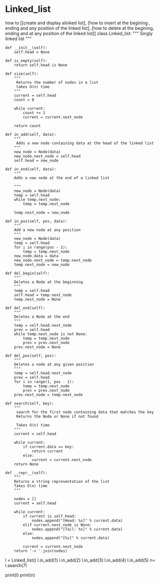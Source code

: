 # Linked_list
how to [[create and display alinked list], [how to insert at the begining , ending and any position of the linked list], [how to delete at the begining, ending and at any position of the linked list]]
class Linked_list:
    """ 
    Singly linked list 
    """

    def __init__(self):
        self.head = None

    def is_empty(self):
        return self.head is None

    def size(self):
        """ 
         Returns the number of nodes in a list 
         takes O(n) time 
        """
        current = self.head
        count = 0

        while current:
            count += 1
            current = current.next_node

        return count

    def in_add(self, data):
        """ 
         Adds a new node containing data at the head of the linked list 
        """
        new_node = Node(data)
        new_node.next_node = self.head
        self.head = new_node

    def in_end(self, data):
        """ 
        Adds a new node at the end of a linked list 
 
        """
        new_node = Node(data)
        temp = self.head
        while temp.next_node:
            temp = temp.next_node

        temp.next_node = new_node

    def in_pos(self, pos, data):
        """ 
        Add a new node at any position 
        """
        new_node = Node(data)
        temp = self.head
        for i in range(pos - 1):
            temp = temp.next_node
        new_node.data = data
        new_node.next_node = temp.next_node
        temp.next_node = new_node

    def del_begin(self):
        """ 
        Deletes a Node at the beginning 
        """
        temp = self.head
        self.head = temp.next_node
        temp.next_node = None

    def del_end(self):
        """ 
        Deletes a Node at the end 
        """
        temp = self.head.next_node
        prev = self.head
        while temp.next_node is not None:
            temp = temp.next_node
            prev = prev.next_node
        prev.next_node = None

    def del_pos(self, pos):
        """ 
        Deletes a node at any given position 
        """
        temp = self.head.next_node
        prev = self.head
        for i in range(1, pos - 1):
            temp = temp.next_node
            prev = prev.next_node
        prev.next_node = temp.next_node

    def search(self, key):
        """ 
         search for the first node containing data that matches the key 
         Returns the Node or None if not found 
 
         Takes O(n) time 
        """
        current = self.head

        while current:
            if current.data == key:
                return current
            else:
                current = current.next_node
        return None

    def __repr__(self):
        """ 
        Returns a string representation of the list 
        Takes O(n) time 
        """

        nodes = []
        current = self.head

        while current:
            if current is self.head:
                nodes.append("[Head: %s]" % current.data)
            elif current.next_node is None:
                nodes.append("[Tail: %s]" % current.data)
            else:
                nodes.append("[%s]" % current.data)

            current = current.next_node
        return '-> '.join(nodes)


l = Linked_list()
l.in_add(1)
l.in_add(2)
l.in_add(3)
l.in_add(4)
l.in_add(5)
n= l.search(7)

print(l)
print(n)
